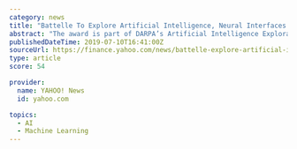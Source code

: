 ```yaml
---
category: news
title: "Battelle To Explore Artificial Intelligence, Neural Interfaces with DARPA Award"
abstract: "The award is part of DARPA’s Artificial Intelligence Exploration ... stable long-term neural decoding using end-to-end deep neural network decoders to learn optimal features from the raw ..."
publishedDateTime: 2019-07-10T16:41:00Z
sourceUrl: https://finance.yahoo.com/news/battelle-explore-artificial-intelligence-neural-120000677.html
type: article
score: 54

provider:
  name: YAHOO! News
  id: yahoo.com

topics:
  - AI
  - Machine Learning
---
```

